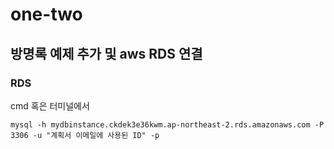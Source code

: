 # one-two

## 방명록 예제 추가 및 aws RDS 연결

### RDS

cmd 혹은 터미널에서

~~~
mysql -h mydbinstance.ckdek3e36kwm.ap-northeast-2.rds.amazonaws.com -P 3306 -u "계획서 이메일에 사용된 ID" -p
~~~
